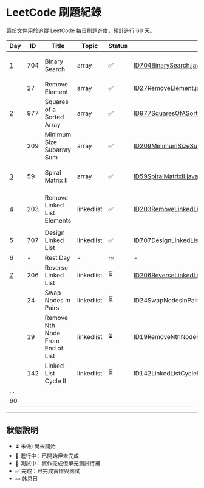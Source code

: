 # LeetCode 刷題紀錄

這份文件用於追蹤 LeetCode 每日刷題進度，預計進行 60 天。

| Day                                   | ID  | Title                            | Topic      | Status | Solution Link                                                                                                                                    | LeetCode                                                             | Notes            |
|---------------------------------------|-----|----------------------------------|------------|--------|--------------------------------------------------------------------------------------------------------------------------------------------------|----------------------------------------------------------------------|------------------|
| [1](../doc/daily/day01-2025-04-18.md) | 704 | Binary Search                    | array      | ✅      | [ID704BinarySearch.java](../src/main/java/io/github/monty/leetcode/array/ID704BinarySearch.java)                                                 | [🔗](https://leetcode.com/problems/binary-search/)                   | 含 array 緒論       |
|                                       | 27  | Remove Element                   | array      | ✅      | [ID27RemoveElement.java](../src/main/java/io/github/monty/leetcode/array/ID27RemoveElement.java)                                                 | [🔗](https://leetcode.com/problems/remove-element/)                  |                  |   
| [2](../doc/daily/day02-2025-04-19.md) | 977 | Squares of a Sorted Array        | array      | ✅      | [ID977SquaresOfASortedArray.java](../src/main/java/io/github/monty/leetcode/array/ID977SquaresOfASortedArray.java)[SquaresOfASortedArray.java]() | [🔗](https://leetcode.com/problems/squares-of-a-sorted-array/)       |                  |  
|                                       | 209 | Minimum Size Subarray Sum        | array      | ✅      | [ID209MinimumSizeSubarraySum.java](../src/main/java/io/github/monty/leetcode/array/ID209MinimumSizeSubarraySum.java)                             | [🔗](https://leetcode.com/problems/minimum-size-subarray-sum/)       |                  |
| [3](../doc/daily/day03-2025-04-20.md) | 59  | Spiral Matrix II                 | array      | ✅      | [ID59SpiralMatrixII.java](../src/main/java/io/github/monty/leetcode/array/ID59SpiralMatrixII.java)                                               | [🔗](https://leetcode.com/problems/spiral-matrix-ii/)                | 含 array 總結       |
| [4](../doc/daily/day04-2025-04-21.md) | 203 | Remove Linked List Elements      | linkedlist | ✅      | [ID203RemoveLinkedListElements.java](../src/main/java/io/github/monty/leetcode/linkedlist/ID203RemoveLinkedListElements.java)                    | [🔗](https://leetcode.com/problems/remove-linked-list-elements/)     | 含 linked list 緒論 |
| [5](../doc/daily/day05-2025-04-22.md) | 707 | Design Linked List               | linkedlist | ✅      | [ID707DesignLinkedList.java](../src/main/java/io/github/monty/leetcode/linkedlist/ID707DesignLinkedList.java)                                    | [🔗](https://leetcode.com/problems/design-linked-list)               |                  |
| 6                                     | -   | Rest Day                         | -          | 💤     | -                                                                                                                                                | -                                                                    |                  |
| [7](../doc/daily/day07-2025-04-24.md) | 206 | Reverse Linked List              | linkedlist | ⏳      | [ID206ReverseLinkedList.java](../src/main/java/io/github/monty/leetcode/linkedlist/ID206ReverseLinkedList.java)                                  | [🔗](https://leetcode.com/problems/reverse-linked-list)              |                  |
|                                       | 24  | Swap Nodes In Pairs              | linkedlist | ⏳      | ID24SwapNodesInPairs.java                                                                                                                        | [🔗](https://leetcode.com/problems/swap-nodes-in-pairs)              |                  |
|                                       | 19  | Remove Nth Node From End of List | linkedlist | ⏳      | ID19RemoveNthNodeFromEndOfList.java                                                                                                              | [🔗](https://leetcode.com/problems/remove-nth-node-from-end-of-list) |                  |
|                                       | 142 | Linked List Cycle II             | linkedlist | ⏳      | ID142LinkedListCycleII.java                                                                                                                      | [🔗](https://leetcode.com/problems/linked-list-cycle-ii)             |                  |
| ...                                   |     |                                  |            |        |                                                                                                                                                  |                                                                      |                  |   
| 60                                    |     |                                  |            |        |                                                                                                                                                  |                                                                      |                  |

---

## 狀態說明
- ⏳ 未做: 尚未開始
- 🚧 進行中：已開始但未完成
- 🧪 測試中：實作完成但單元測試待補
- ✅ 完成：已完成實作與測試
- 💤 休息日